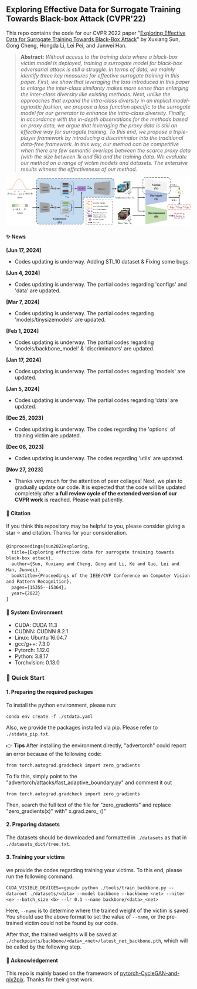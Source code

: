## Exploring Effective Data for Surrogate Training Towards Black-box Attack (CVPR'22)

This repo contains the code for our CVPR 2022 paper "[Exploring Effective Data for Surrogate Training Towards Black-Box Attack](https://openaccess.thecvf.com/content/CVPR2022/html/Sun_Exploring_Effective_Data_for_Surrogate_Training_Towards_Black-Box_Attack_CVPR_2022_paper.html)" by Xuxiang Sun, Gong Cheng, Hongda Li, Lei Pei, and Junwei Han.
> **Abstract:** *Without access to the training data where a black-box victim model is deployed, training a surrogate model for black-box adversarial attack is still a struggle. In terms of data, we mainly identify three key measures for effective surrogate training in this paper. First, we show that leveraging the loss introduced in this paper to enlarge the inter-class similarity makes more sense than enlarging the inter-class diversity like existing methods. Next, unlike the approaches that expand the intra-class diversity in an implicit model-agnostic fashion, we propose a loss function specific to the surrogate model for our generator to enhance the intra-class diversity. Finally, in accordance with the in-depth observations for the methods based on proxy data, we argue that leveraging the proxy data is still an effective way for surrogate training. To this end, we propose a triple-player framework by introducing a discriminator into the traditional data-free framework. In this way, our method can be competitive when there are few semantic overlaps between the scarce proxy data (with the size between 1k and 5k) and the training data. We evaluate our method on a range of victim models and datasets. The extensive results witness the effectiveness of our method.*

<p align="middle">
  <img src="img/framework.png">
</p>

#### :sparkles: News
**[Jun 17, 2024]**
- Codes updating is underway. Adding STL10 dataset & Fixing some bugs.

**[Jun 4, 2024]**
- Codes updating is underway. The partial codes regarding 'configs' and 'data' are updated.

**[Mar 7, 2024]**
- Codes updating is underway. The partial codes regarding 'models/tinysizemodels' are updated.

**[Feb 1, 2024]**
- Codes updating is underway. The partial codes regarding 'models/backbone_model' & 'discriminators' are updated.

**[Jan 17, 2024]**
- Codes updating is underway. The partial codes regarding 'models' are updated.

**[Jan 5, 2024]**
- Codes updating is underway. The partial codes regarding 'data' are updated.

**[Dec 25, 2023]**
- Codes updating is underway. The codes regarding the 'options' of training victim are updated.

**[Dec 06, 2023]**
- Codes updating is underway. The codes regarding 'utils' are updated.

**[Nov 27, 2023]**
- Thanks very much for the attention of peer collages! Next, we plan to gradually update our code. It is expected that the code will be updated completely after **a full review cycle of the extended version of our CVPR work** is reached. Please wait patiently.

#### :blue_book: Citation
If you think this repository may be helpful to you, please consider giving a star :star: and citation. Thanks for your consideration.
```
@inproceedings{sun2022exploring,
  title={Exploring effective data for surrogate training towards black-box attack},
  author={Sun, Xuxiang and Cheng, Gong and Li, Ke and Guo, Lei and Han, Junwei},
  booktitle={Proceedings of the IEEE/CVF Conference on Computer Vision and Pattern Recognition},
  pages={15355--15364},
  year={2022}
}
```
#### :page_facing_up: System Environment

* CUDA: CUDA 11.3
* CUDNN: CUDNN 8.2.1
* Linux: Ubuntu 16.04.7
* gcc/g++: 7.3.0
* Pytorch: 1.12.0
* Python: 3.8.17
* Torchvision: 0.13.0

### :bookmark_tabs: Quick Start
#### 1. Preparing the required packages

To install the python environment, please run:

```
conda env create -f ./stdata.yaml
```

Also, we provide the packages installed via pip. Please refer to `./stdata_pip.txt`.

:point_right: **Tips**
After installing the environment directly, "advertorch" could report an error because of the following code:
```
from torch.autograd.gradcheck import zero_gradients
```
To fix this, simply point to the "advertorch/attacks/fast_adaptive_boundary.py" and comment it out
```
from torch.autograd.gradcheck import zero_gradients
```
Then, search the full text of the file for "zero_gradients" and replace "zero_gradients(x)" with" x.grad.zero_ ()"

#### 2. Preparing datasets
The datasets should be downloaded and formatted in `./datasets` as that in `./datasets_dict/tree.txt`.

#### 3. Training your victims
we provide the codes regarding training your victims. To this end, please run the following command:
```
CUDA_VISIBLE_DEVICES=<gpuid> python ./tools/train_backbone.py --dataroot ./datasets/<data> --model backbone --backbone <net> --niter <e> --batch_size <b> --lr 0.1 --name backbone/<data>_<net>
```
Here, `--name` is to determine where the trained weight of the victim <net> is saved. You should use the above format to set the value of `--name`, or the pre-trained victim could not be found by our code.

After that, the trained weights will be saved at `./checkpoints/backbone/<data>_<net>/latest_net_backbone.pth`, which will be called by the following step.


#### :gift: Acknowledgement
This repo is mainly based on the framework of [pytorch-CycleGAN-and-pix2pix](https://github.com/junyanz/pytorch-CycleGAN-and-pix2pix). Thanks for their great work.
